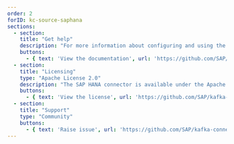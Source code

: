 ```yaml
---
order: 2
forID: kc-source-saphana
sections:
  - section:
    title: "Get help"
    description: "For more information about configuring and using the connector, see the documentation."
    buttons:
      - { text: 'View the documentation', url: 'https://github.com/SAP/kafka-connect-sap' }
  - section:
    title: "Licensing"
    type: "Apache License 2.0"
    description: "The SAP HANA connector is available under the Apache License 2.0 license."
    buttons:
      - { text: 'View the license', url: 'https://github.com/SAP/kafka-connect-sap/blob/master/LICENSE' }
  - section:
    title: "Support"
    type: "Community"
    buttons:
      - { text: 'Raise issue', url: 'https://github.com/SAP/kafka-connect-sap/issues' }
---
```

